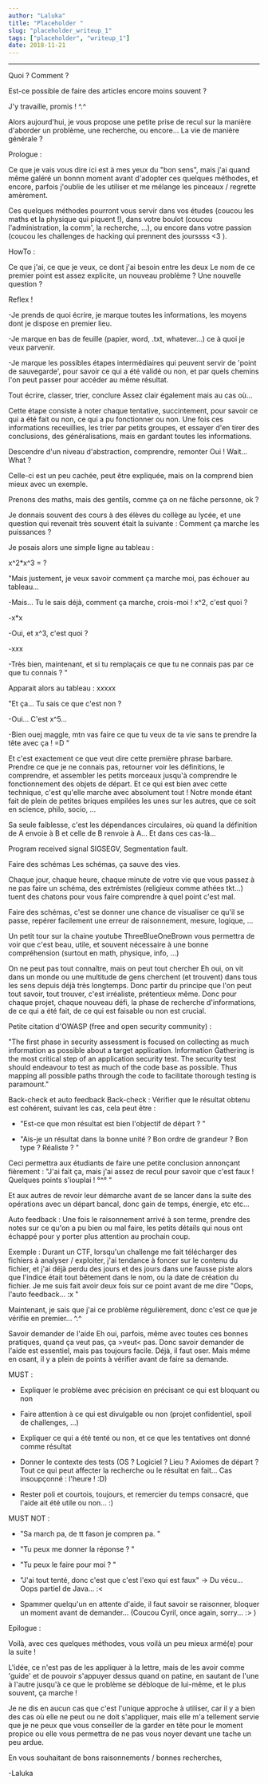 ```yaml
---
author: "Laluka"
title: "Placeholder "
slug: "placeholder_writeup_1"
tags: ["placeholder", "writeup_1"]
date: 2018-11-21
---
```


---

Quoi ? Comment ?

Est-ce possible de faire des articles encore moins souvent ?

J'y travaille, promis ! ^.^





Alors aujourd'hui, je vous propose une petite prise de recul sur la manière d'aborder un problème, une recherche, ou encore... La vie de manière générale ?









Prologue :

Ce que je vais vous dire ici est à mes yeux du "bon sens", mais j'ai quand même galéré un bonnn moment avant d'adopter ces quelques méthodes, et encore, parfois j'oublie de les utiliser et me mélange les pinceaux / regrette amèrement.

Ces quelques méthodes pourront vous servir dans vos études (coucou les maths et la physique qui piquent !), dans votre boulot (coucou l'administration, la comm', la recherche, ...), ou encore dans votre passion (coucou les challenges de hacking qui prennent des jourssss <3 ).







HowTo :

Ce que j'ai, ce que je veux, ce dont j'ai besoin entre les deux
Le nom de ce premier point est assez explicite, un nouveau problème ? Une nouvelle question ?

Reflex !

-Je prends de quoi écrire, je marque toutes les informations, les moyens dont je dispose en premier lieu.

-Je marque en bas de feuille (papier, word, .txt, whatever...) ce à quoi je veux parvenir.

-Je marque les possibles étapes intermédiaires qui peuvent servir de 'point de sauvegarde', pour savoir ce qui a été validé ou non, et par quels chemins l'on peut passer pour accéder au même résultat.





Tout écrire, classer, trier, conclure
Assez clair également mais au cas où...

Cette étape consiste à noter chaque tentative, succintement, pour savoir ce qui a été fait ou non, ce qui a pu fonctionner ou non. Une fois ces informations receuillies, les trier par petits groupes, et essayer d'en tirer des conclusions, des généralisations, mais en gardant toutes les informations.





Descendre d'un niveau d'abstraction, comprendre, remonter
Oui ! Wait... What ?

Celle-ci est un peu cachée, peut être expliquée, mais on la comprend bien mieux avec un exemple.

Prenons des maths, mais des gentils, comme ça on ne fâche personne, ok ?



Je donnais souvent des cours à des élèves du collège au lycée, et une question qui revenait très souvent était la suivante : Comment ça marche les puissances ?

Je posais alors une simple ligne au tableau :

x^2*x^3 = ?

"Mais justement, je veux savoir comment ça marche moi, pas échouer au tableau...

-Mais... Tu le sais déjà, comment ça marche, crois-moi ! x^2, c'est quoi ?

-x*x

-Oui, et x^3, c'est quoi ?

-x*x*x

-Très bien, maintenant, et si tu remplaçais ce que tu ne connais pas par ce que tu connais ? "

Apparait alors au tableau : x*x*x*x*x

"Et ça... Tu sais ce que c'est non ?

-Oui... C'est x^5...

-Bien ouej maggle, mtn vas faire ce que tu veux de ta vie sans te prendre la tête avec ça ! =D "



Et c'est exactement ce que veut dire cette première phrase barbare. Prendre ce que je ne connais pas, retourner voir les définitions, le comprendre, et assembler les petits morceaux jusqu'à comprendre le fonctionnement des objets de départ. Et ce qui est bien avec cette technique, c'est qu'elle marche avec absolument tout ! Notre monde étant fait de plein de petites briques empilées les unes sur les autres, que ce soit en science, philo, socio, ...

Sa seule faiblesse, c'est les dépendances circulaires, où quand la définition de A envoie à B et celle de B renvoie à A... Et dans ces cas-là...

Program received signal SIGSEGV, Segmentation fault.





Faire des schémas
Les schémas, ça sauve des vies.

Chaque jour, chaque heure, chaque minute de votre vie que vous passez à ne pas faire un schéma, des extrémistes (religieux comme athées tkt...) tuent des chatons pour vous faire comprendre à quel point c'est mal.

Faire des schémas, c'est se donner une chance de visualiser ce qu'il se passe, repérer facilement une erreur de raisonnement, mesure, logique, ...

Un petit tour sur la chaine youtube ThreeBlueOneBrown vous permettra de voir que c'est beau, utile, et souvent nécessaire à une bonne compréhension (surtout en math, physique, info, ...)





On ne peut pas tout connaître, mais on peut tout chercher
Eh oui, on vit dans un monde ou une multitude de gens cherchent (et trouvent) dans tous les sens depuis déjà très longtemps. Donc partir du principe que l'on peut tout savoir, tout trouver, c'est irréaliste, prétentieux même. Donc pour chaque projet, chaque nouveau défi, la phase de recherche d'informations, de ce qui a été fait, de ce qui est faisable ou non est crucial.

Petite citation d'OWASP (free and open security community) :

"The first phase in security assessment is focused on collecting as much information as possible about a target application. Information Gathering is the most critical step of an application security test. The security test should endeavour to test as much of the code base as possible. Thus mapping all possible paths through the code to facilitate thorough testing is paramount."





Back-check et auto feedback
Back-check : Vérifier que le résultat obtenu est cohérent, suivant les cas, cela peut être :

- "Est-ce que mon résultat est bien l'objectif de départ ? "

- "Ais-je un résultat dans la bonne unité ? Bon ordre de grandeur ? Bon type ? Réaliste ? "

Ceci permettra aux étudiants de faire une petite conclusion annonçant fièrement : "J'ai fait ça, mais j'ai assez de recul pour savoir que c'est faux ! Quelques points s'iouplai ! °^° "

Et aux autres de revoir leur démarche avant de se lancer dans la suite des opérations avec un départ bancal, donc gain de temps, énergie, etc etc...



Auto feedback : Une fois le raisonnement arrivé à son terme, prendre des notes sur ce qu'on a pu bien ou mal faire, les petits détails qui nous ont échappé pour y porter plus attention au prochain coup.



Exemple : Durant un CTF, lorsqu'un challenge me fait télécharger des fichiers à analyser / exploiter, j'ai tendance à foncer sur le contenu du fichier, et j'ai déjà perdu des jours et des jours dans une fausse piste alors que l'indice était tout bêtement dans le nom, ou la date de création du fichier. Je me suis fait avoir deux fois sur ce point avant de me dire "Oops, l'auto feedback... :x "

Maintenant, je sais que j'ai ce problème régulièrement, donc c'est ce que je vérifie en premier... ^.^





Savoir demander de l'aide
Eh oui, parfois, même avec toutes ces bonnes pratiques, quand ça veut pas, ça >veut< pas. Donc savoir demander de l'aide est essentiel, mais pas toujours facile. Déjà, il faut oser. Mais même en osant, il y a plein de points à vérifier avant de faire sa demande.

MUST :

- Expliquer le problème avec précision en précisant ce qui est bloquant ou non

- Faire attention à ce qui est divulgable ou non (projet confidentiel, spoil de challenges, ...)

- Expliquer ce qui a été tenté ou non, et ce que les tentatives ont donné comme résultat

- Donner le contexte des tests (OS ? Logiciel ? Lieu ? Axiomes de départ ? Tout ce qui peut affecter la recherche ou le résultat en fait... Cas insoupçonné : l'heure ! :D)

- Rester poli et courtois, toujours, et remercier du temps consacré, que l'aide ait été utile ou non... :)



MUST NOT :

- "Sa march pa, de tt fason je compren pa. "

- "Tu peux me donner la réponse ? "

- "Tu peux le faire pour moi ? "

- "J'ai tout tenté, donc c'est que c'est l'exo qui est faux" -> Du vécu... Oops partiel de Java... :<

- Spammer quelqu'un en attente d'aide, il faut savoir se raisonner, bloquer un moment avant de demander... (Coucou Cyril, once again, sorry... :> )







Epilogue :

Voilà, avec ces quelques méthodes, vous voilà un peu mieux armé(e) pour la suite !

L'idée, ce n'est pas de les appliquer à la lettre, mais de les avoir comme 'guide' et de pouvoir s'appuyer dessus quand on patine, en sautant de l'une à l'autre jusqu'à ce que le problème se débloque de lui-même, et le plus souvent, ça marche !

Je ne dis en aucun cas que c'est l'unique approche à utiliser, car il y a bien des cas où elle ne peut ou ne doit s'appliquer, mais elle m'a tellement servie que je ne peux que vous conseiller de la garder en tête pour le moment propice ou elle vous permettra de ne pas vous noyer devant une tache un peu ardue.



En vous souhaitant de bons raisonnements / bonnes recherches,

-Laluka
